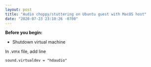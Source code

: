 ```yaml
---
layout: post
title: "Audio choppy/stuttering on Ubuntu guest with MacOS host"
date: "2020-07-23 23:10:26 -0700"
---
```

**Before you begin:**
  * Shutdown virtual machine

In .vmx file, add line
```
sound.virtualdev = "hdaudio"
```
